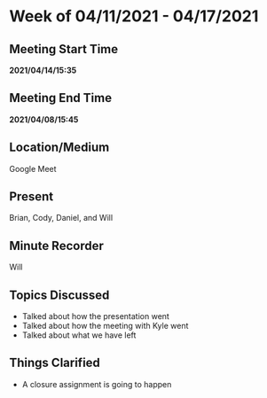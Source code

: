 # Week of 04/11/2021 - 04/17/2021

## Meeting Start Time

**2021/04/14/15:35**

## Meeting End Time

**2021/04/08/15:45**

## Location/Medium

Google Meet

## Present

Brian, Cody, Daniel, and Will

## Minute Recorder

Will

## Topics Discussed

- Talked about how the presentation went
- Talked about how the meeting with Kyle went
- Talked about what we have left

## Things Clarified

- A closure assignment is going to happen 

